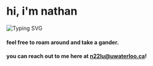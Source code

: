# hi, i'm nathan

<img src="https://readme-typing-svg.demolab.com?font=Fira+Code&pause=1000&color=74dbca&center=false&vCenter=true&width=480&lines=engineering+@+UWaterloo.;software+eng+%7C+data+science+%7C+ml.;currently+building+some+cool+ai%20agents." alt="Typing SVG" />

#### feel free to roam around and take a gander.

#### you can reach out to me here at n22lu@uwaterloo.ca!
